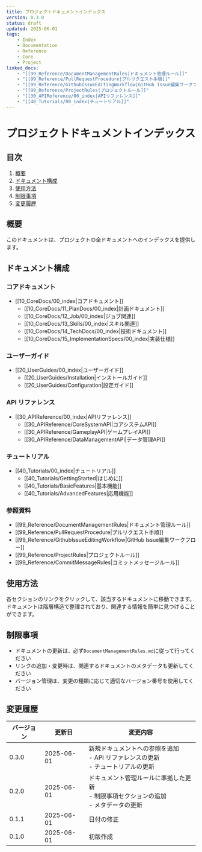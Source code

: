 ```yaml
---
title: プロジェクトドキュメントインデックス
version: 0.3.0
status: draft
updated: 2025-06-01
tags:
    - Index
    - Documentation
    - Reference
    - Core
    - Project
linked_docs:
    - "[[99_Reference/DocumentManagementRules|ドキュメント管理ルール]]"
    - "[[99_Reference/PullRequestProcedure|プルリクエスト手順]]"
    - "[[99_Reference/GithubIssueEditingWorkflow|GitHub Issue編集ワークフロー]]"
    - "[[99_Reference/ProjectRules|プロジェクトルール]]"
    - "[[30_APIReference/00_index|APIリファレンス]]"
    - "[[40_Tutorials/00_index|チュートリアル]]"
---
```


# プロジェクトドキュメントインデックス

## 目次

1. [概要](#概要)
2. [ドキュメント構成](#ドキュメント構成)
3. [使用方法](#使用方法)
4. [制限事項](#制限事項)
5. [変更履歴](#変更履歴)

## 概要

このドキュメントは、プロジェクトの全ドキュメントへのインデックスを提供します。

## ドキュメント構成

### コアドキュメント

-   [[10_CoreDocs/00_index|コアドキュメント]]
    -   [[10_CoreDocs/11_PlanDocs/00_index|計画ドキュメント]]
    -   [[10_CoreDocs/12_Job/00_index|ジョブ関連]]
    -   [[10_CoreDocs/13_Skills/00_index|スキル関連]]
    -   [[10_CoreDocs/14_TechDocs/00_index|技術ドキュメント]]
    -   [[10_CoreDocs/15_ImplementationSpecs/00_index|実装仕様]]

### ユーザーガイド

-   [[20_UserGuides/00_index|ユーザーガイド]]
    -   [[20_UserGuides/Installation|インストールガイド]]
    -   [[20_UserGuides/Configuration|設定ガイド]]

### API リファレンス

-   [[30_APIReference/00_index|APIリファレンス]]
    -   [[30_APIReference/CoreSystemAPI|コアシステムAPI]]
    -   [[30_APIReference/GameplayAPI|ゲームプレイAPI]]
    -   [[30_APIReference/DataManagementAPI|データ管理API]]

### チュートリアル

-   [[40_Tutorials/00_index|チュートリアル]]
    -   [[40_Tutorials/GettingStarted|はじめに]]
    -   [[40_Tutorials/BasicFeatures|基本機能]]
    -   [[40_Tutorials/AdvancedFeatures|応用機能]]

### 参照資料

-   [[99_Reference/DocumentManagementRules|ドキュメント管理ルール]]
-   [[99_Reference/PullRequestProcedure|プルリクエスト手順]]
-   [[99_Reference/GithubIssueEditingWorkflow|GitHub Issue編集ワークフロー]]
-   [[99_Reference/ProjectRules|プロジェクトルール]]
-   [[99_Reference/CommitMessageRules|コミットメッセージルール]]

## 使用方法

各セクションのリンクをクリックして、該当するドキュメントに移動できます。
ドキュメントは階層構造で整理されており、関連する情報を簡単に見つけることができます。

## 制限事項

-   ドキュメントの更新は、必ず`DocumentManagementRules.md`に従って行ってください
-   リンクの追加・変更時は、関連するドキュメントのメタデータも更新してください
-   バージョン管理は、変更の種類に応じて適切なバージョン番号を使用してください

## 変更履歴

| バージョン | 更新日     | 変更内容                                                                                 |
| ---------- | ---------- | ---------------------------------------------------------------------------------------- |
| 0.3.0      | 2025-06-01 | 新規ドキュメントへの参照を追加<br>- API リファレンスの更新<br>- チュートリアルの更新     |
| 0.2.0      | 2025-06-01 | ドキュメント管理ルールに準拠した更新<br>- 制限事項セクションの追加<br>- メタデータの更新 |
| 0.1.1      | 2025-06-01 | 日付の修正                                                                               |
| 0.1.0      | 2025-06-01 | 初版作成                                                                                 |
